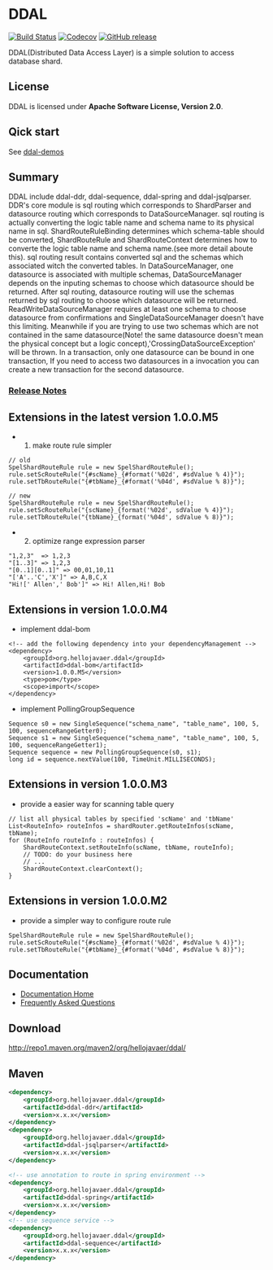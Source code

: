 # DDAL

[![Build Status](https://travis-ci.org/hellojavaer/ddal.svg?branch=master)](https://travis-ci.org/hellojavaer/ddal)
[![Codecov](https://codecov.io/gh/hellojavaer/ddal/branch/master/graph/badge.svg)](https://codecov.io/gh/hellojavaer/ddal/branch/master)
[![GitHub release](https://img.shields.io/github/release/hellojavaer/ddal.svg)](https://github.com/hellojavaer/ddal/releases)

DDAL(Distributed Data Access Layer) is a simple solution to access database shard.


## License

DDAL is licensed under **Apache Software License, Version 2.0**.

## Qick start

See [ddal-demos](https://github.com/hellojavaer/ddal-demos/)

## Summary

DDAL include ddal-ddr, ddal-sequence, ddal-spring and ddal-jsqlparser.
DDR's core module is sql routing which corresponds to ShardParser and datasource routing which corresponds to DataSourceManager. sql routing is actually converting the logic table name and schema name to its physical name in sql. ShardRouteRuleBinding determines which schema-table should be converted, ShardRouteRule and ShardRouteContext determines how to converte the logic table name and schema name.(see more detail aboute this).
sql routing result contains converted sql and the schemas which associated witch the converted tables.
In DataSourceManager, one datasource is associated with multiple schemas, DataSourceManager depends on the inputing schemas to choose which datasource should be returned.
After sql routing, datasource routing will use the schemas returned by sql routing to choose which datasource will be returned. ReadWriteDataSourceManager requires at least one schema to choose datasource from confirmations and SingleDataSourceManager doesn't have this limiting. Meanwhile if you are trying to use two schemas which are not contained in the same datasource(Note! the same datasource doesn't mean the physical concept but a logic concept),'CrossingDataSourceException' will be thrown. In a transaction, only one datasource can be bound in one transaction, If you need to access two datasources in a invocation you can create a new transaction for the second datasource.


### [Release Notes](https://github.com/hellojavaer/ddal/releases)

## Extensions in the latest version 1.0.0.M5

- 1. make route rule simpler

```
// old
SpelShardRouteRule rule = new SpelShardRouteRule();
rule.setScRouteRule("{#scName}_{#format('%02d', #sdValue % 4)}");
rule.setTbRouteRule("{#tbName}_{#format('%04d', #sdValue % 8)}");

// new
SpelShardRouteRule rule = new SpelShardRouteRule();
rule.setScRouteRule("{scName}_{format('%02d', sdValue % 4)}");
rule.setTbRouteRule("{tbName}_{format('%04d', sdValue % 8)}");
```

- 2. optimize range expression parser

```
"1,2,3"  => 1,2,3
"[1..3]" => 1,2,3
"[0..1][0..1]" => 00,01,10,11
"['A'..'C','X']" => A,B,C,X
"Hi![' Allen',' Bob']" => Hi! Allen,Hi! Bob
``` 

## Extensions in version 1.0.0.M4
- implement ddal-bom

```
<!-- add the following dependency into your dependencyManagement -->
<dependency>
    <groupId>org.hellojavaer.ddal</groupId>
    <artifactId>ddal-bom</artifactId>
    <version>1.0.0.M5</version>
    <type>pom</type>
    <scope>import</scope>
</dependency>
```

- implement PollingGroupSequence

```
Sequence s0 = new SingleSequence("schema_name", "table_name", 100, 5, 100, sequenceRangeGetter0);
Sequence s1 = new SingleSequence("schema_name", "table_name", 100, 5, 100, sequenceRangeGetter1);
Sequence sequence = new PollingGroupSequence(s0, s1);
long id = sequence.nextValue(100, TimeUnit.MILLISECONDS);
```

## Extensions in version 1.0.0.M3

- provide a easier way for scanning table query

```
// list all physical tables by specified 'scName' and 'tbName'
List<RouteInfo> routeInfos = shardRouter.getRouteInfos(scName, tbName);
for (RouteInfo routeInfo : routeInfos) {
    ShardRouteContext.setRouteInfo(scName, tbName, routeInfo);
    // TODO: do your business here
    // ...
    ShardRouteContext.clearContext();
}
```

## Extensions in version 1.0.0.M2

- provide a simpler way to configure route rule

```
SpelShardRouteRule rule = new SpelShardRouteRule();
rule.setScRouteRule("{#scName}_{#format('%02d', #sdValue % 4)}");
rule.setTbRouteRule("{#tbName}_{#format('%04d', #sdValue % 8)}");
```

## Documentation

- [Documentation Home](https://github.com/hellojavaer/ddal/wiki)
- [Frequently Asked Questions](https://github.com/hellojavaer/ddal/wiki/faq)


## Download

http://repo1.maven.org/maven2/org/hellojavaer/ddal/

## Maven

```xml
<dependency>
    <groupId>org.hellojavaer.ddal</groupId>
    <artifactId>ddal-ddr</artifactId>
    <version>x.x.x</version>
</dependency>
<dependency>
    <groupId>org.hellojavaer.ddal</groupId>
    <artifactId>ddal-jsqlparser</artifactId>
    <version>x.x.x</version>
</dependency>

<!-- use annotation to route in spring environment -->
<dependency>
    <groupId>org.hellojavaer.ddal</groupId>
    <artifactId>ddal-spring</artifactId>
    <version>x.x.x</version>
</dependency>
<!-- use sequence service -->
<dependency>
    <groupId>org.hellojavaer.ddal</groupId>
    <artifactId>ddal-sequence</artifactId>
    <version>x.x.x</version>
</dependency>

```
